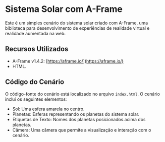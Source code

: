 # Sistema Solar com A-Frame

Este é um simples cenário do sistema solar criado com A-Frame, uma biblioteca para desenvolvimento de experiências de realidade virtual e realidade aumentada na web.

## Recursos Utilizados

- A-Frame v1.4.2: [https://aframe.io/](https://aframe.io/)
- HTML.

## Código do Cenário

O código-fonte do cenário está localizado no arquivo `index.html`. O cenário inclui os seguintes elementos:

- Sol: Uma esfera amarela no centro.
- Planetas: Esferas representando os planetas do sistema solar.
- Etiquetas de Texto: Nomes dos planetas posicionados acima dos planetas.
- Câmera: Uma câmera que permite a visualização e interação com o cenário.
